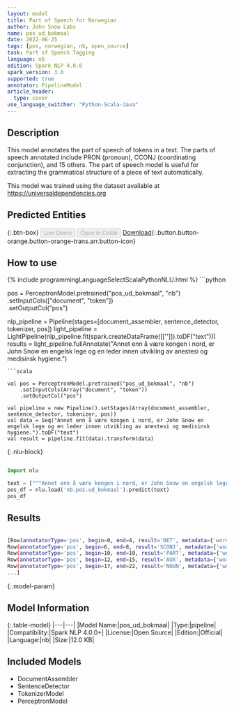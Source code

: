 ```yaml
---
layout: model
title: Part of Speech for Norwegian
author: John Snow Labs
name: pos_ud_bokmaal
date: 2022-06-25
tags: [pos, norwegian, nb, open_source]
task: Part of Speech Tagging
language: nb
edition: Spark NLP 4.0.0
spark_version: 3.0
supported: true
annotator: PipelineModel
article_header:
  type: cover
use_language_switcher: "Python-Scala-Java"
---
```


## Description

This model annotates the part of speech of tokens in a text. The parts of speech annotated include PRON (pronoun), CCONJ (coordinating conjunction), and 15 others. The part of speech model is useful for extracting the grammatical structure of a piece of text automatically.

This model was trained using the dataset available at https://universaldependencies.org

## Predicted Entities



{:.btn-box}
<button class="button button-orange" disabled>Live Demo</button>
<button class="button button-orange" disabled>Open in Colab</button>
[Download](https://s3.amazonaws.com/auxdata.johnsnowlabs.com/public/models/pos_ud_bokmaal_nb_4.0.0_3.0_1656123012700.zip){:.button.button-orange.button-orange-trans.arr.button-icon}

## How to use



<div class="tabs-box" markdown="1">
{% include programmingLanguageSelectScalaPythonNLU.html %}
```python

pos = PerceptronModel.pretrained("pos_ud_bokmaal", "nb") \
    .setInputCols(["document", "token"]) \
    .setOutputCol("pos")

nlp_pipeline = Pipeline(stages=[document_assembler, sentence_detector, tokenizer, pos])
light_pipeline = LightPipeline(nlp_pipeline.fit(spark.createDataFrame([['']]).toDF("text")))
results = light_pipeline.fullAnnotate("Annet enn å være kongen i nord, er John Snow en engelsk lege og en leder innen utvikling av anestesi og medisinsk hygiene.")
```
```scala

val pos = PerceptronModel.pretrained("pos_ud_bokmaal", "nb")
    .setInputCols(Array("document", "token"))
    .setOutputCol("pos")

val pipeline = new Pipeline().setStages(Array(document_assembler, sentence_detector, tokenizer, pos))
val data = Seq("Annet enn å være kongen i nord, er John Snow en engelsk lege og en leder innen utvikling av anestesi og medisinsk hygiene.").toDF("text")
val result = pipeline.fit(data).transform(data)
```

{:.nlu-block}
```python

import nlu

text = ["""Annet enn å være kongen i nord, er John Snow en engelsk lege og en leder innen utvikling av anestesi og medisinsk hygiene."""]
pos_df = nlu.load('nb.pos.ud_bokmaal').predict(text)
pos_df
```
</div>

## Results

```bash

[Row(annotatorType='pos', begin=0, end=4, result='DET', metadata={'word': 'Annet'}),
Row(annotatorType='pos', begin=6, end=8, result='SCONJ', metadata={'word': 'enn'}),
Row(annotatorType='pos', begin=10, end=10, result='PART', metadata={'word': 'å'}),
Row(annotatorType='pos', begin=12, end=15, result='AUX', metadata={'word': 'være'}),
Row(annotatorType='pos', begin=17, end=22, result='NOUN', metadata={'word': 'kongen'}),
...]
```

{:.model-param}
## Model Information

{:.table-model}
|---|---|
|Model Name:|pos_ud_bokmaal|
|Type:|pipeline|
|Compatibility:|Spark NLP 4.0.0+|
|License:|Open Source|
|Edition:|Official|
|Language:|nb|
|Size:|12.0 KB|

## Included Models

- DocumentAssembler
- SentenceDetector
- TokenizerModel
- PerceptronModel